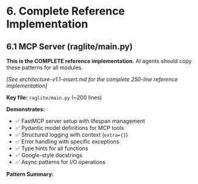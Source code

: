 # 6. Complete Reference Implementation

## 6.1 MCP Server (raglite/main.py)

**This is the COMPLETE reference implementation.** AI agents should copy these patterns for all modules.

*[See architecture-v1.1-insert.md for the complete 250-line reference implementation]*

**Key file:** `raglite/main.py` (~200 lines)

**Demonstrates:**
- ✅ FastMCP server setup with lifespan management
- ✅ Pydantic model definitions for MCP tools
- ✅ Structured logging with context (`extra={}`)
- ✅ Error handling with specific exceptions
- ✅ Type hints for all functions
- ✅ Google-style docstrings
- ✅ Async patterns for I/O operations

**Pattern Summary:**
```python
